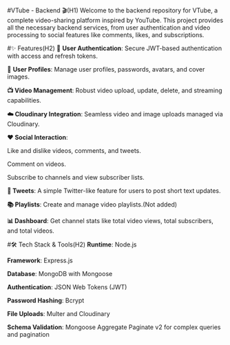 #VTube - Backend 🎬(H1)
Welcome to the backend repository for VTube, a complete video-sharing platform inspired by YouTube. This project provides all the necessary backend services, from user authentication and video processing to social features like comments, likes, and subscriptions.

#✨ Features(H2)
🔐 **User Authentication**: Secure JWT-based authentication with access and refresh tokens.

👤 **User Profiles**: Manage user profiles, passwords, avatars, and cover images.

**📺 Video Management**: Robust video upload, update, delete, and streaming capabilities.

**☁️ Cloudinary Integration**: Seamless video and image uploads managed via Cloudinary.

**❤️ Social Interaction**:

Like and dislike videos, comments, and tweets.

Comment on videos.

Subscribe to channels and view subscriber lists.

**📝 Tweets**: A simple Twitter-like feature for users to post short text updates.

**📚 Playlists**: Create and manage video playlists.(Not added)

**📊 Dashboard**: Get channel stats like total video views, total subscribers, and total videos.

#🛠️ Tech Stack & Tools(H2)
**Runtime**: Node.js

**Framework**: Express.js

**Database**: MongoDB with Mongoose

**Authentication**: JSON Web Tokens (JWT)

**Password Hashing**: Bcrypt

**File Uploads**: Multer and Cloudinary

**Schema Validation**: Mongoose Aggregate Paginate v2 for complex queries and pagination
